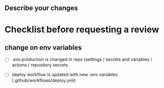 ## Describe your changes

# Checklist before requesting a review
## change on env variables
- [ ] .env.production is changed in repo (settings / secrets and variables / actions / repository secrets
- [ ] deploy workflow is updated with new .env variables (.github/workflows/deploy.yml)

